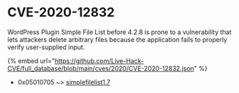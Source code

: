 # CVE-2020-12832

WordPress Plugin Simple File List before 4.2.8 is prone to a vulnerability that lets attackers delete arbitrary files because the application fails to properly verify user-supplied input.

{% embed url="https://github.com/Live-Hack-CVE/full_database/blob/main/cves/2020/CVE-2020-12832.json" %}


* 0x05010705 ~> [simplefilelist1.7](https://www.alice-snow.ru/2020/database/cve-2020-12832/simplefilelist1.7-0x05010705)
